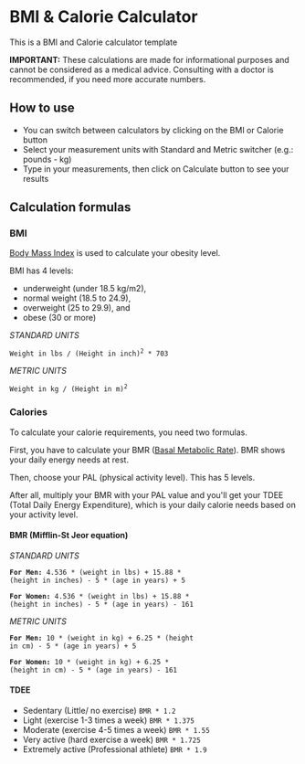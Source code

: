 # BMI & Calorie Calculator

This is a BMI and Calorie calculator template

**IMPORTANT:** These calculations are made for informational purposes and cannot be considered as a medical advice.
Consulting with a doctor is recommended, if you need more accurate numbers.

 ## How to use

- You can switch between calculators by clicking on the BMI or Calorie button
- Select your measurement units with Standard and Metric switcher (e.g.: pounds - kg)
- Type in your measurements, then click on Calculate button to see your results

## Calculation formulas

### BMI

[Body Mass Index](https://en.wikipedia.org/wiki/Body_mass_index) is used to calculate your obesity level.

BMI has 4 levels:
- underweight (under 18.5 kg/m2), 
- normal weight (18.5 to 24.9), 
- overweight (25 to 29.9), and 
- obese (30 or more)

_STANDARD UNITS_

<code>Weight in lbs / (Height in inch)<sup>2</sup> * 703</code>

_METRIC UNITS_

<code>Weight in kg / (Height in m)<sup>2</sup></code>

### Calories

To calculate your calorie requirements, you need two formulas.

First, you have to calculate your BMR ([Basal Metabolic Rate](https://en.wikipedia.org/wiki/Basal_metabolic_rate)).
BMR shows your daily energy needs at rest.

Then, choose your PAL (physical activity level). This has 5 levels.

After all, multiply your BMR with your PAL value and you'll get your TDEE (Total Daily Energy Expenditure), which is your daily calorie needs based on your activity level.

#### BMR (Mifflin-St Jeor equation)

_STANDARD UNITS_

<code>**For Men:** 4.536 * (weight in lbs) + 15.88 * (height in inches) - 5 * (age in years) + 5</code>

<code>**For Women:** 4.536 * (weight in lbs) + 15.88 * (height in inches) - 5 * (age in years) - 161</code>


_METRIC UNITS_

<code>**For Men:** 10 * (weight in kg) + 6.25 * (height in cm) - 5 * (age in years) + 5</code>

<code>**For Women:** 10 * (weight in kg) + 6.25 * (height in cm) - 5 * (age in years) - 161</code>

#### TDEE

- Sedentary (Little/ no exercise) `BMR * 1.2`
- Light (exercise 1-3 times  a week) `BMR * 1.375`
- Moderate (exercise 4-5 times a week) `BMR * 1.55`
- Very active (hard exercise a week) `BMR * 1.725`
- Extremely active (Professional athlete) `BMR * 1.9`
